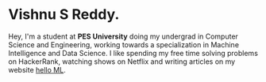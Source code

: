 # Vishnu S Reddy.
Hey, I'm a student at **PES University** doing my undergrad in Computer Science and Engineering, working towards a specialization in Machine Intelligence and Data Science. I like spending my free time solving problems on HackerRank, watching shows on Netflix and writing articles on my website [hello ML](https://helloml.org).
